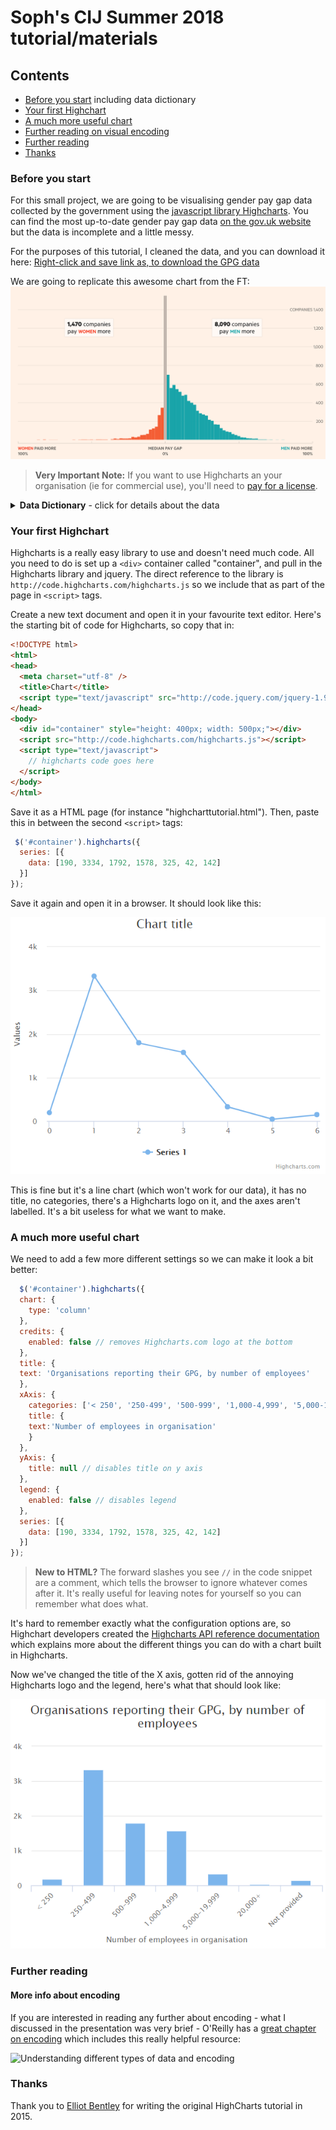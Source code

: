 # Soph's CIJ Summer 2018 tutorial/materials

## Contents
* [Before you start](#before-you-start) including data dictionary
* [Your first Highchart](#your-first-highchart)
* [A much more useful chart](#a-much-more-useful-chart)
* [Further reading on visual encoding](#more-info-about-encoding)
* [Further reading](#further-reading)
* [Thanks](#thanks)

### Before you start
For this small project, we are going to be visualising gender pay gap data collected by the government using the [javascript library Highcharts](https://www.highcharts.com/ "Highcharts"). You can find the most up-to-date gender pay gap data [on the gov.uk website](https://gender-pay-gap.service.gov.uk/ "Gender Pay Gap Statistics") but the data is incomplete and a little messy.

For the purposes of this tutorial, I cleaned the data, and you can download it here: [Right-click and save link as, to download the GPG data](https://raw.githubusercontent.com/sophiewarnes/sophiewarnes.github.io/master/Training/Files/clean-gpg-data.csv "UK Gender Pay Gap Data")

We are going to replicate this awesome chart from the FT:
![FT Chart](https://raw.githubusercontent.com/sophiewarnes/sophiewarnes.github.io/master/Training/Files/FTChart.PNG "FT Gender Pay Gap Chart")

> **Very Important Note:** If you want to use Highcharts an your organisation (ie for commercial use), you'll need to [pay for a license](http://www.highcharts.com/products/highcharts "Pay for a HighCharts license").

<details> 
 <Summary><strong>Data Dictionary</strong> - click for details about the data</Summary>

The file `clean-gpg-data.csv` contains one row for every company which submitted data to the government regarding their gender pay gap. For the hourly comparison columns, a minus value means women have higher pay, and a positive value means men have higher pay. The column headings are:
<ul>
<li> <strong>CompanyName:</strong> The name of the company.</li>
<li> <strong>Address:</strong> Full address where possible, including postcodes.</li>
<li> <strong>CompanyNumber:</strong> The company number as registered at [Companies House](https://www.>gov.uk/government/organisations/companies-house "Companies House").</li>
<li> <strong>SicCodes:</strong> The Standard Industrial Classification code (for more information, all SIC codes are [listed on Companies House here](https://resources.companieshouse.gov.uk/sic/ "(SIC) Code List").</li>
<li> <strong>DiffMeanHourlyPercent:</strong> Mean pay gap between men and women.</li>
<li> <strong>DiffMedianHourlyPercent:</strong> Median pay gap between men and women.</li>
<li> <strong>DiffMeanBonusPercent:</strong> Mean bonus pay gap between men and women.</li>
<li> <strong>DiffMedianBonusPercent:</strong> Median bonus pay gap between men and women.</li>
<li> <strong>MaleBonusPercent:</strong> The proportion of men in the organisation receiving a bonus payment.</li>
<li> <strong>FemaleBonusPercent:</strong> The proportion of women in the organisation receiving a bonus payment.</li>
<li> <strong>MaleLowerQuartile:</strong> The proportion of men with salaries in the lower quartile (paid below the 25th percentile point).</li>
<li> <strong>FemaleLowerQuartile:</strong> The proportion of women with salaries in the lower quartile (paid below the 25th percentile point).</li>
<li> <strong>MaleLowerMiddleQuartile:</strong> The proportion of men with salaries in the lower middle quartile (paid above the 25th percentile point and at or below the median).</li>
<li> <strong>FemaleLowerMiddleQuartile:</strong> The proportion of women with salaries in the lower middle quartile (paid above the 25th percentile point and at or below the median).</li>
<li> <strong>MaleUpperMiddleQuartile:</strong> The proportion of men with salaries in the upper middle quartile (paid above the median and at or below the 75th percentile point).</li>
<li> <strong>FemaleUpperMiddleQuartile:</strong> The proportion of women with salaries in the upper middle quartile (paid above the median and at or below the 75th percentile point).</li>
<li> <strong>MaleTopQuartile:</strong> The proportion of men with salaries in the top quartile of the whole organisation (paid above the 75th percentile point).</li>
<li> <strong>FemaleTopQuartile:</strong> The proportion of women with salaries in the top quartile of the whole organisation (paid above the 75th percentile point).</li>
<li> <strong>EmployerSize:</strong> The number of employees the company has. These are in buckets, such as 250 to 499 and 500 to 999.</li>
<li> <strong>SubmittedAfterDeadline:</strong> A Boolean (TRUE or FALSE) value indicating whether it was submitted after the deadline or before.</li>
</ul>
</details>

### Your first Highchart

Highcharts is a really easy library to use and doesn't need much code. All you need to do is set up a `<div>` container called "container", and pull in the Highcharts library and jquery. The direct reference to the library is `http://code.highcharts.com/highcharts.js` so we include that as part of the page in `<script>` tags.

Create a new text document and open it in your favourite text editor. Here's the starting bit of code for Highcharts, so copy that in:
```html
<!DOCTYPE html>
<html>
<head>
  <meta charset="utf-8" />
  <title>Chart</title>
  <script type="text/javascript" src="http://code.jquery.com/jquery-1.9.1.js"></script>
</head>
<body>
  <div id="container" style="height: 400px; width: 500px;"></div>
  <script src="http://code.highcharts.com/highcharts.js"></script>
  <script type="text/javascript">
    // highcharts code goes here
  </script>
</body>
</html>
```

Save it as a HTML page (for instance "highcharttutorial.html"). Then, paste this in between the second `<script>` tags:
```javascript
 $('#container').highcharts({
  series: [{
    data: [190, 3334, 1792, 1578, 325, 42, 142]
  }]
});
```
 
Save it again and open it in a browser. It should look like this:

![Basic Highchart chart 1](https://raw.githubusercontent.com/sophiewarnes/sophiewarnes.github.io/master/Training/Files/first-chart.PNG "Basic Highcharts chart")

This is fine but it's a line chart (which won't work for our data), it has no title,  no categories, there's a Highcharts logo on it, and the axes aren't labelled. It's a bit useless for what we want to make.

### A much more useful chart

We need to add a few more different settings so we can make it look a bit better:

```javascript
  $('#container').highcharts({
  chart: {
    type: 'column'
  },
  credits: {
    enabled: false // removes Highcharts.com logo at the bottom
  },
  title: {
  text: 'Organisations reporting their GPG, by number of employees'
  },
  xAxis: {
    categories: ['< 250', '250-499', '500-999', '1,000-4,999', '5,000-19,999', '20,000+', 'Not provided'],
    title: {
    text:'Number of employees in organisation'
    }
  },
  yAxis: {
    title: null // disables title on y axis
  },
  legend: {
    enabled: false // disables legend
  },
  series: [{
    data: [190, 3334, 1792, 1578, 325, 42, 142]
  }]
});
```

> <strong>New to HTML?</strong> The forward slashes you see `//` in the code snippet are a comment, which tells the browser to ignore whatever comes after it. It's really useful for leaving notes for yourself so you can remember what does what.

It's hard to remember exactly what the configuration options are, so Highchart developers created the [Highcharts API reference documentation](http://api.highcharts.com/highcharts) which explains more about the different things you can do with a chart built in Highcharts.

Now we've changed the title of the X axis, gotten rid of the annoying Highcharts logo and the legend, here's what that should look like:

![Highcharts column chart with X axis title](https://raw.githubusercontent.com/sophiewarnes/sophiewarnes.github.io/master/Training/Files/second-chart.PNG "Highcharts column chart with X axis title")

### Further reading

#### More info about encoding

If you are interested in reading any further about encoding - what I discussed in the presentation was very brief - O'Reilly has a [great chapter on encoding](https://www.oreilly.com/library/view/designing-data-visualizations/9781449314774/ch04.html "Designing Data Visualizations: Choose Appropriate Visual Encodings") which includes this really helpful resource:

![Understanding different types of data and encoding](https://www.oreilly.com/library/view/designing-data-visualizations/9781449314774/httpatomoreillycomsourceoreillyimages898026.png "Understanding different types of data and encoding")


### Thanks
Thank you to [Elliot Bentley](https://twitter.com/elliot_bentley "@Elliot_Bentley on Twitter") for writing the original HighCharts tutorial in 2015.

